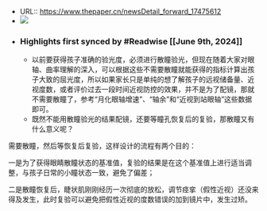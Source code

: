 - URL:: https://www.thepaper.cn/newsDetail_forward_17475612
- ![](https://readwise-assets.s3.amazonaws.com/static/images/article1.be68295a7e40.png)
- ### Highlights first synced by #Readwise [[June 9th, 2024]]
    - 以前要获得孩子准确的验光度，必须进行散瞳验光，但现在随着大家对眼轴、曲率理解的深入，可以根据这些不需要散瞳就能获得的指标计算出孩子大致的屈光度，所以如果家长只是单纯的想了解孩子的远视储备量、近视度数，或者评价过去一段时间近视防控的效果，并不是为了配镜，那就不需要散瞳了，参考“月化眼轴增速”、“轴余”和“近视到站眼轴”这些数据即可。
    - 既然不能用散瞳验光的结果配镜，还要等瞳孔恢复后的复验，那散瞳又有什么意义呢？

需要散瞳，然后等恢复后复验，这样设计的流程有两个目的：

一是为了获得眼睛散瞳状态的基准值，复验的结果是在这个基准值上进行适当调整，与孩子日常的小瞳状态一致，避免了偏差；

二是散瞳恢复后，睫状肌刚刚经历一次彻底的放松，调节痉挛（假性近视）还没来得及发生，此时复验可以避免把假性近视的度数错误的加到镜片中，发生过矫。
